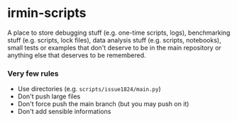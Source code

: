 # irmin-scripts

A place to store debugging stuff (e.g. one-time scripts, logs), benchmarking stuff (e.g. scripts, lock files), data analysis stuff (e.g. scripts, notebooks), small tests or examples that don't deserve to be in the main repository or anything else that deserves to be remembered.

### Very few rules

- Use directories (e.g. `scripts/issue1824/main.py`)
- Don't push large files
- Don't force push the main branch (but you may push on it)
- Don't add sensible informations

